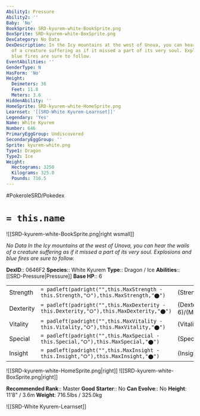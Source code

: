 ```yaml
---
Ability1: Pressure
Ability2: ''
Baby: 'No'
BookSprite: SRD-kyurem-white-BookSprite.png
BoxSprite: SRD-kyurem-white-BoxSprite.png
DexCategory: No Data
DexDescription: In the Icy mountains at the west of Unova, you can hear the wails
  of a creature suffering as if it missed a part of its very soul. Explosions and
  blue fires are sure to follow.
EventAbilities: ''
GenderType: N
HasForm: 'No'
Height:
  Deimeters: 36
  Feet: 11.8
  Meters: 3.6
HiddenAbility: ''
HomeSprite: SRD-kyurem-white-HomeSprite.png
Learnset: '[[SRD-White Kyurem-Learnset]]'
Legendary: 'Yes'
Name: White Kyurem
Number: 646
PrimaryEggGroup: Undiscovered
SecondaryEggGroup: ''
Sprite: kyurem-white.png
Type1: Dragon
Type2: Ice
Weight:
  Hectograms: 3250
  Kilograms: 325.0
  Pounds: 716.5
---
```


#PokeroleSRD/Pokedex

# `= this.name`

![[SRD-kyurem-white-BookSprite.png|right wsmall]]

*No Data*
*In the Icy mountains at the west of Unova, you can hear the wails of a creature suffering as if it missed a part of its very soul. Explosions and blue fires are sure to follow.*

**DexID**:: 0646F2
**Species**:: White Kyurem
**Type**:: Dragon / Ice
**Abilities**:: [[SRD-Pressure|Pressure]]
**Base HP**:: 6

|           |                                                                                        |                                          |
| --------- | -------------------------------------------------------------------------------------- | ---------------------------------------- |
| Strength  | `= padleft(padright("",this.MaxStrength - this.Strength,"⭘"),this.MaxStrength,"⬤")`    | (Strength::7)/(MaxStrength::7)   |
| Dexterity | `= padleft(padright("",this.MaxDexterity - this.Dexterity,"⭘"),this.MaxDexterity,"⬤")` | (Dexterity:: 6)/(MaxDexterity::6) |
| Vitality  | `= padleft(padright("",this.MaxVitality - this.Vitality,"⭘"),this.MaxVitality,"⬤")`    | (Vitality::5)/(MaxVitality::5)   |
| Special   | `= padleft(padright("",this.MaxSpecial - this.Special,"⭘"),this.MaxSpecial,"⬤")`       | (Special::9)/(MaxSpecial::9)     |
| Insight   | `= padleft(padright("",this.MaxInsight - this.Insight,"⭘"),this.MaxInsight,"⬤")`       | (Insight::6)/(MaxInsight::6)     |

![[SRD-kyurem-white-HomeSprite.png|right]]
![[SRD-kyurem-white-BoxSprite.png|right]]

**Recommended Rank**:: Master
**Good Starter**:: No
**Can Evolve**:: No
**Height**: 11'8" / 3.6m
**Weight**: 716.5lbs / 325.0kg

![[SRD-White Kyurem-Learnset]]